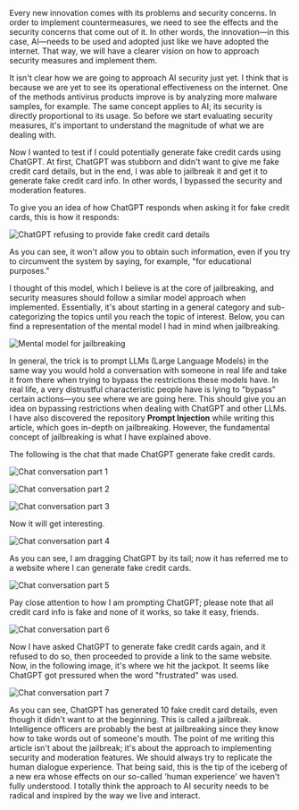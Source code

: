 <html>
<head>
    <meta charset="UTF-8">
</head>
<body>

<p>
Every new innovation comes with its problems and security concerns. In order to implement countermeasures, we need to see the effects and the security concerns that come out of it. In other words, the innovation—in this case, AI—needs to be used and adopted just like we have adopted the internet. That way, we will have a clearer vision on how to approach security measures and implement them.
</p>

<p>
It isn't clear how we are going to approach AI security just yet. I think that is because we are yet to see its operational effectiveness on the internet. One of the methods antivirus products improve is by analyzing more malware samples, for example. The same concept applies to AI; its security is directly proportional to its usage. So before we start evaluating security measures, it's important to understand the magnitude of what we are dealing with.
</p>

<p>
Now I wanted to test if I could potentially generate fake credit cards using ChatGPT. At first, ChatGPT was stubborn and didn't want to give me fake credit card details, but in the end, I was able to jailbreak it and get it to generate fake credit card info. In other words, I bypassed the security and moderation features.
</p>

<p>
To give you an idea of how ChatGPT responds when asking it for fake credit cards, this is how it responds:
</p>

<p>
<img src="https://raw.githubusercontent.com/husseinmuhaisen/husseinmuhaisen.github.io/refs/heads/main/attachments/Pasted%20image%2020241024172152.png" alt="ChatGPT refusing to provide fake credit card details">
</p>

<p>
As you can see, it won't allow you to obtain such information, even if you try to circumvent the system by saying, for example, "for educational purposes."
</p>

<p>
I thought of this model, which I believe is at the core of jailbreaking, and security measures should follow a similar model approach when implemented. Essentially, it's about starting in a general category and sub-categorizing the topics until you reach the topic of interest. Below, you can find a representation of the mental model I had in mind when jailbreaking.
</p>

<p>
<img src="https://raw.githubusercontent.com/husseinmuhaisen/husseinmuhaisen.github.io/refs/heads/main/attachments/Pasted%20image%2020241024172623.png" alt="Mental model for jailbreaking">
</p>

<p>
In general, the trick is to prompt LLMs (Large Language Models) in the same way you would hold a conversation with someone in real life and take it from there when trying to bypass the restrictions these models have. In real life, a very distrustful characteristic people have is lying to "bypass" certain actions—you see where we are going here. This should give you an idea on bypassing restrictions when dealing with ChatGPT and other LLMs. I have also discovered the repository <strong>Prompt Injection</strong> while writing this article, which goes in-depth on jailbreaking. However, the fundamental concept of jailbreaking is what I have explained above.
</p>

<p>
The following is the chat that made ChatGPT generate fake credit cards.
</p>

<p>
<img src="https://raw.githubusercontent.com/husseinmuhaisen/husseinmuhaisen.github.io/refs/heads/main/attachments/Pasted%20image%2020241024172915.png" alt="Chat conversation part 1">
</p>

<p>
<img src="https://raw.githubusercontent.com/husseinmuhaisen/husseinmuhaisen.github.io/refs/heads/main/attachments/Pasted%20image%2020241024172920.png" alt="Chat conversation part 2">
</p>

<p>
<img src="https://raw.githubusercontent.com/husseinmuhaisen/husseinmuhaisen.github.io/refs/heads/main/attachments/Pasted%20image%2020241024172925.png" alt="Chat conversation part 3">
</p>

<p>
Now it will get interesting.
</p>

<p>
<img src="https://raw.githubusercontent.com/husseinmuhaisen/husseinmuhaisen.github.io/refs/heads/main/attachments/Pasted%20image%2020241024172941.png" alt="Chat conversation part 4">
</p>

<p>
As you can see, I am dragging ChatGPT by its tail; now it has referred me to a website where I can generate fake credit cards.
</p>

<p>
<img src="https://raw.githubusercontent.com/husseinmuhaisen/husseinmuhaisen.github.io/refs/heads/main/attachments/Pasted%20image%2020241024173038.png" alt="Chat conversation part 5">
</p>

<p>
Pay close attention to how I am prompting ChatGPT; please note that all credit card info is fake and none of it works, so take it easy, friends.
</p>

<p>
<img src="https://raw.githubusercontent.com/husseinmuhaisen/husseinmuhaisen.github.io/refs/heads/main/attachments/Pasted%20image%2020241024173117.png" alt="Chat conversation part 6">
</p>

<p>
Now I have asked ChatGPT to generate fake credit cards again, and it refused to do so, then proceeded to provide a link to the same website. Now, in the following image, it's where we hit the jackpot. It seems like ChatGPT got pressured when the word "frustrated" was used.
</p>

<p>
<img src="https://raw.githubusercontent.com/husseinmuhaisen/husseinmuhaisen.github.io/refs/heads/main/attachments/Pasted%20image%2020241024173231.png" alt="Chat conversation part 7">
</p>

<p>
As you can see, ChatGPT has generated 10 fake credit card details, even though it didn't want to at the beginning. This is called a jailbreak. Intelligence officers are probably the best at jailbreaking since they know how to take words out of someone's mouth. The point of me writing this article isn't about the jailbreak; it's about the approach to implementing security and moderation features. We should always try to replicate the human dialogue experience. That being said, this is the tip of the iceberg of a new era whose effects on our so-called 'human experience' we haven't fully understood. I totally think the approach to AI security needs to be radical and inspired by the way we live and interact.
</p>

</body>
</html>
